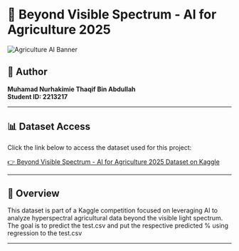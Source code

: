 # 🌾 Beyond Visible Spectrum - AI for Agriculture 2025

![Agriculture AI Banner](https://i.imgur.com/ILVExxN.png)



## 👤 Author
**Muhamad Nurhakimie Thaqif Bin Abdullah**  
**Student ID: 2213217**

---

## 📊 Dataset Access

Click the link below to access the dataset used for this project:

[👉 Beyond Visible Spectrum - AI for Agriculture 2025 Dataset on Kaggle](https://www.kaggle.com/competitions/beyond-visible-spectrum-ai-for-agriculture-2025/data)

---

## 🌱 Overview

This dataset is part of a Kaggle competition focused on leveraging AI to analyze hyperspectral agricultural data beyond the visible light spectrum. The goal is to predict the test.csv and put the respective predicted % using regression to the test.csv

---

